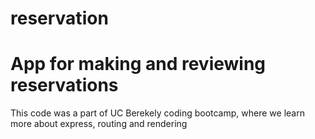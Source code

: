 # reservation
<h1> App for making and reviewing reservations </h1>
This code was a part of UC Berekely coding bootcamp, where we learn more about express, routing and rendering
